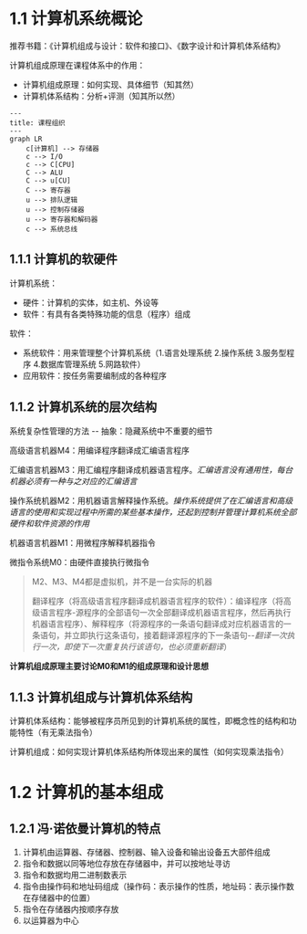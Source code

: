 # 1.1 计算机系统概论

推荐书籍：《计算机组成与设计：软件和接口》、《数字设计和计算机体系结构》

计算机组成原理在课程体系中的作用：

- 计算机组成原理：如何实现、具体细节（知其然）
- 计算机体系结构：分析+评测（知其所以然）

```mermaid
---
title: 课程组织
---
graph LR
	c[计算机] --> 存储器
	c --> I/O
	c --> C[CPU]
	C --> ALU
	C --> u[CU]
	C --> 寄存器
	u --> 排队逻辑
	u --> 控制存储器
	u --> 寄存器和解码器
	c --> 系统总线
```



## 1.1.1 计算机的软硬件

计算机系统：

- 硬件：计算机的实体，如主机、外设等
- 软件：有具有各类特殊功能的信息（程序）组成

软件：

- 系统软件：用来管理整个计算机系统（1.语言处理系统 2.操作系统 3.服务型程序 4.数据库管理系统 5.网路软件）
- 应用软件：按任务需要编制成的各种程序

## 1.1.2 计算机系统的层次结构

系统复杂性管理的方法 -- 抽象：隐藏系统中不重要的细节

高级语言机器M4：用编译程序翻译成汇编语言程序

汇编语言机器M3：用汇编程序翻译成机器语言程序。*汇编语言没有通用性，每台机器必须有一种与之对应的汇编语言*

操作系统机器M2：用机器语言解释操作系统。*操作系统提供了在汇编语言和高级语言的使用和实现过程中所需的某些基本操作，还起到控制并管理计算机系统全部硬件和软件资源的作用*

机器语言机器M1：用微程序解释机器指令

微指令系统M0：由硬件直接执行微指令

> M2、M3、M4都是虚拟机，并不是一台实际的机器
>
> 翻译程序（将高级语言程序翻译成机器语言程序的软件）：编译程序（将高级语言程序-源程序的全部语句一次全部翻译成机器语言程序，然后再执行机器语言程序）、解释程序（将源程序的一条语句翻译成对应机器语言的一条语句，并立即执行这条语句，接着翻译源程序的下一条语句--*翻译一次执行一次，即使下一次重复执行该语句，也必须重新翻译*）

**计算机组成原理主要讨论M0和M1的组成原理和设计思想**

## 1.1.3 计算机组成与计算机体系结构

计算机体系结构：能够被程序员所见到的计算机系统的属性，即概念性的结构和功能特性（有无乘法指令）

计算机组成：如何实现计算机体系结构所体现出来的属性（如何实现乘法指令）

# 1.2 计算机的基本组成

## 1.2.1 冯·诺依曼计算机的特点

1. 计算机由运算器、存储器、控制器、输入设备和输出设备五大部件组成
2. 指令和数据以同等地位存放在存储器中，并可以按地址寻访
3. 指令和数据均用二进制数表示
4. 指令由操作码和地址码组成（操作码：表示操作的性质，地址码：表示操作数在存储器中的位置）
5. 指令在存储器内按顺序存放
6. 以运算器为中心

